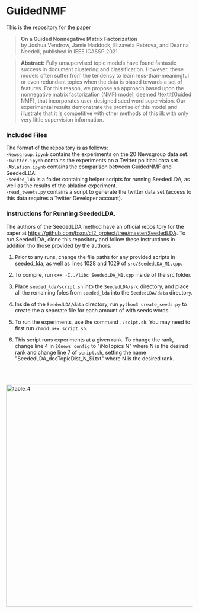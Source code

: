 # GuidedNMF
This is the repository for the paper 

> **On a Guided Nonnegative Matrix Factorization** <br>
> by Joshua Vendrow, Jamie Haddock, Elizaveta Rebrova, and Deanna Needell,
> published in IEEE ICASSP 2021.

> **Abstract:** Fully unsupervised topic models have found fantastic success in document clustering and classification. However, these models often suffer from the tendency to learn less-than-meaningful or even redundant topics when the data is biased towards a set of features. For this reason, we propose an approach based upon the nonnegative matrix factorization (NMF) model, deemed \textit{Guided NMF}, that incorporates user-designed seed word supervision. Our experimental results demonstrate the promise of this model and illustrate that it is competitive with other methods of this ilk with only very little supervision information.


### Included Files
The format of the repository is as follows:  
-`Newsgroup.ipynb` contains the experiments on the 20 Newsgroup data set.  
-`Twitter.ipynb` contains the experiments on a Twitter political data set.  
-`Ablation.ipynb` contains the comparison between GuidedNMF and SeededLDA.  
-`seeded_lda` is a folder containing helper scripts for running SeededLDA, as well as the results of the ablation experiment.  
-`read_tweets.py` contains a script to generate the twitter data set (access to this data requires a Twitter Developer account).  

### Instructions for Running SeededLDA.
The authors of the SeededLDA method have an official repository for the paper at https://github.com/bsou/cl2_project/tree/master/SeededLDA. To run SeededLDA, clone this repository and follow these instructions in addition tho those provided by the authors:

1. Prior to any runs, change the file paths for any provided scripts in seeded_lda, as well as lines 1028 and 1029 of `src/SeededLDA_M1.cpp`.

2. To compile, run `c++ -I../libc SeededLDA_M1.cpp` inside of the src folder.

3. Place `seeded_lda/script.sh` into the `SeededLDA/src` directory, and place all the remaining foles from `seeded_lda` into the `SeededLDA/data` directory.

4. Inside of the `SeededLDA/data` directory, run `python3 create_seeds.py` to create the a seperate file for each amount of with seeds words.

5. To run the experiments, use the command `./scipt.sh`. You may need to first run `chmod u+x script.sh`.

6. This script runs experiments at a given rank. To change the rank, change line 4 in `20news_config` to "iNoTopics N" where N is the desired rank and change line 7 of `script.sh`, setting the name "SeededLDA_docTopicDist_N_$i.txt" where N is the desired rank.

<br /><br />

<p align="left">
<img width="600px" src="https://github.com/jvendrow/GuidedNMF/blob/main/Figures/Table_4.png" alt="table_4">
</p>
